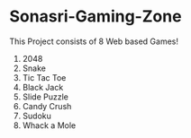 # Sonasri-Gaming-Zone
This Project consists of 8 Web based Games!
1. 2048
2. Snake
3. Tic Tac Toe
4. Black Jack
5. Slide Puzzle
6. Candy Crush
7. Sudoku
8. Whack a Mole

